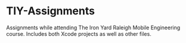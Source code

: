 # TIY-Assignments

Assignments while attending The Iron Yard Raleigh Mobile Engineering course. Includes both Xcode projects as well as other files.
